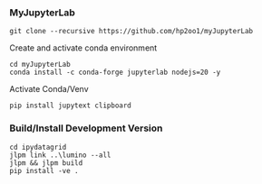 ### MyJupyterLab
```
git clone --recursive https://github.com/hp2oo1/myJupyterLab
```

Create and activate conda environment

```
cd myJupyterLab
conda install -c conda-forge jupyterlab nodejs=20 -y
```

Activate Conda/Venv

```
pip install jupytext clipboard
```

### Build/Install Development Version
```
cd ipydatagrid
jlpm link ..\lumino --all
jlpm && jlpm build
pip install -ve .
```
